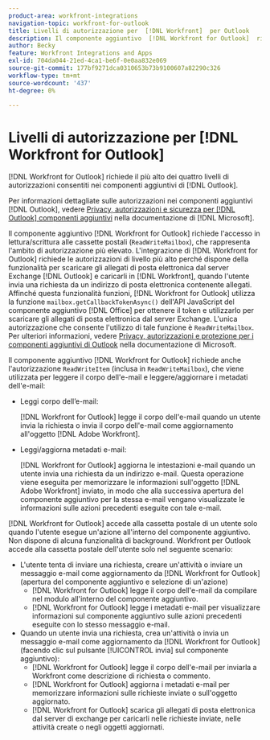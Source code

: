 ```yaml
---
product-area: workfront-integrations
navigation-topic: workfront-for-outlook
title: Livelli di autorizzazione per  [!DNL Workfront]  per Outlook
description: Il componente aggiuntivo  [!DNL Workfront for Outlook]  richiede l'accesso in lettura/scrittura alle cassette postali. L'integrazione di  [!DNL Workfront for Outlook] richiede le autorizzazioni di livello più alto perché dispone della funzionalità per scaricare gli allegati di posta elettronica dal server di Exchange di Outlook e caricarli in [!DNL Workfront], quando l'utente invia una richiesta da un indirizzo di posta elettronica contenente allegati.
author: Becky
feature: Workfront Integrations and Apps
exl-id: 704da044-21ed-4ca1-be6f-0e0aa832e069
source-git-commit: 177bf9271dca0310653b73b9100607a82290c326
workflow-type: tm+mt
source-wordcount: '437'
ht-degree: 0%

---
```


# Livelli di autorizzazione per [!DNL Workfront for Outlook]

[!DNL Workfront for Outlook] richiede il più alto dei quattro livelli di autorizzazioni consentiti nei componenti aggiuntivi di [!DNL Outlook].

Per informazioni dettagliate sulle autorizzazioni nei componenti aggiuntivi [!DNL Outlook], vedere [Privacy, autorizzazioni e sicurezza per  [!DNL Outlook] componenti aggiuntivi](https://docs.microsoft.com/en-us/office/dev/add-ins/outlook/privacy-and-security) nella documentazione di [!DNL Microsoft].

Il componente aggiuntivo [!DNL Workfront for Outlook] richiede l&#39;accesso in lettura/scrittura alle cassette postali (`ReadWriteMailbox`), che rappresenta l&#39;ambito di autorizzazione più elevato.
L&#39;integrazione di [!DNL Workfront for Outlook] richiede le autorizzazioni di livello più alto perché dispone della funzionalità per scaricare gli allegati di posta elettronica dal server Exchange [!DNL Outlook] e caricarli in [!DNL Workfront], quando l&#39;utente invia una richiesta da un indirizzo di posta elettronica contenente allegati. Affinché questa funzionalità funzioni, [!DNL Workfront for Outlook] utilizza la funzione `mailbox.getCallbackTokenAsync()` dell&#39;API JavaScript del componente aggiuntivo [!DNL Office] per ottenere il token e utilizzarlo per scaricare gli allegati di posta elettronica dal server Exchange. L&#39;unica autorizzazione che consente l&#39;utilizzo di tale funzione è `ReadWriteMailbox`. Per ulteriori informazioni, vedere [Privacy, autorizzazioni e protezione per i componenti aggiuntivi di Outlook](https://docs.microsoft.com/en-us/office/dev/add-ins/outlook/privacy-and-security) nella documentazione di Microsoft.

Il componente aggiuntivo [!DNL Workfront for Outlook] richiede anche l&#39;autorizzazione `ReadWriteItem` (inclusa in `ReadWriteMailbox`), che viene utilizzata per leggere il corpo dell&#39;e-mail e leggere/aggiornare i metadati dell&#39;e-mail:

* Leggi corpo dell’e-mail:

  [!DNL Workfront for Outlook] legge il corpo dell&#39;e-mail quando un utente invia la richiesta o invia il corpo dell&#39;e-mail come aggiornamento all&#39;oggetto [!DNL Adobe Workfront].
* Leggi/aggiorna metadati e-mail:

  [!DNL Workfront for Outlook] aggiorna le intestazioni e-mail quando un utente invia una richiesta da un indirizzo e-mail. Questa operazione viene eseguita per memorizzare le informazioni sull&#39;oggetto [!DNL Adobe Workfront] inviato, in modo che alla successiva apertura del componente aggiuntivo per la stessa e-mail vengano visualizzate le informazioni sulle azioni precedenti eseguite con tale e-mail.

[!DNL Workfront for Outlook] accede alla cassetta postale di un utente solo quando l&#39;utente esegue un&#39;azione all&#39;interno del componente aggiuntivo. Non dispone di alcuna funzionalità di background. Workfront per Outlook accede alla cassetta postale dell&#39;utente solo nel seguente scenario:

* L&#39;utente tenta di inviare una richiesta, creare un&#39;attività o inviare un messaggio e-mail come aggiornamento da [!DNL Workfront for Outlook] (apertura del componente aggiuntivo e selezione di un&#39;azione)
   * [!DNL Workfront for Outlook] legge il corpo dell&#39;e-mail da compilare nel modulo all&#39;interno del componente aggiuntivo.
   * [!DNL Workfront for Outlook] legge i metadati e-mail per visualizzare informazioni sul componente aggiuntivo sulle azioni precedenti eseguite con lo stesso messaggio e-mail.
* Quando un utente invia una richiesta, crea un&#39;attività o invia un messaggio e-mail come aggiornamento da [!DNL Workfront for Outlook] (facendo clic sul pulsante [!UICONTROL invia] sul componente aggiuntivo):
   * [!DNL Workfront for Outlook] legge il corpo dell&#39;e-mail per inviarla a Workfront come descrizione di richiesta o commento.
   * [!DNL Workfront for Outlook] aggiorna i metadati e-mail per memorizzare informazioni sulle richieste inviate o sull&#39;oggetto aggiornato.
   * [!DNL Workfront for Outlook] scarica gli allegati di posta elettronica dal server di exchange per caricarli nelle richieste inviate, nelle attività create o negli oggetti aggiornati.
